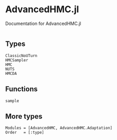 # AdvancedHMC.jl

Documentation for AdvancedHMC.jl

```@contents
```

## Types

```@docs
ClassicNoUTurn
HMCSampler
HMC
NUTS
HMCDA
```

## Functions

```@docs
sample
```

## More types

```@autodocs; canonical=false
Modules = [AdvancedHMC, AdvancedHMC.Adaptation]
Order   = [:type]
```
